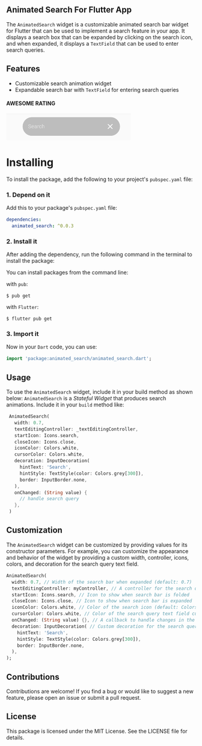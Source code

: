 <!--
This README describes the package. If you publish this package to pub.dev,
this README's contents appear on the landing page for your package.

For information about how to write a good package README, see the guide for
[writing package pages](https://dart.dev/guides/libraries/writing-package-pages).

For general information about developing packages, see the Dart guide for
[creating packages](https://dart.dev/guides/libraries/create-library-packages)
and the Flutter guide for
[developing packages and plugins](https://flutter.dev/developing-packages).
-->

## Animated Search For Flutter App

The `AnimatedSearch` widget is a customizable animated search bar widget for Flutter that can be used to implement a search feature in your app. It displays a search box that can be expanded by clicking on the search icon, and when expanded, it displays a `TextField` that can be used to enter search queries.


## Features

- Customizable search animation widget
- Expandable search bar with `TextField` for entering search queries

#### AWESOME RATING
<img src="./screenshot/Screenshot.png">

# Installing
To install the package, add the following to your project's `pubspec.yaml` file:

### 1. Depend on it
Add this to your package's `pubspec.yaml` file:

```yaml
dependencies:
  animated_search: ^0.0.3
```

### 2. Install it
After adding the dependency, run the following command in the terminal to install the package:

You can install packages from the command line:

with `pub`:

```
$ pub get
```

with `Flutter`:

```
$ flutter pub get
```

### 3. Import it

Now in your `Dart` code, you can use:

```dart
import 'package:animated_search/animated_search.dart';
```

## Usage
To use the `AnimatedSearch` widget, include it in your build method as shown below:
`AnimatedSearch` is a _Stateful Widget_ that produces search animations.
Include it in your `build` method like:

```dart
 AnimatedSearch(
   width: 0.7,
   textEditingController: _textEditingController,
   startIcon: Icons.search,
   closeIcon: Icons.close,
   iconColor: Colors.white,
   cursorColor: Colors.white,
   decoration: InputDecoration(
     hintText: 'Search',
     hintStyle: TextStyle(color: Colors.grey[300]),
     border: InputBorder.none,
   ),
   onChanged: (String value) {
     // handle search query
   },
 )
```
## Customization
The `AnimatedSearch` widget can be customized by providing values for its constructor parameters. For example, you can customize the appearance and behavior of the widget by providing a custom width, controller, icons, colors, and decoration for the search query text field.


```dart
AnimatedSearch(
  width: 0.7, // Width of the search bar when expanded (default: 0.7)
  textEditingController: myController, // A controller for the search query text field
  startIcon: Icons.search, // Icon to show when search bar is folded
  closeIcon: Icons.close, // Icon to show when search bar is expanded
  iconColor: Colors.white, // Color of the search icon (default: Colors.white)
  cursorColor: Colors.white, // Color of the search query text field cursor (default: Colors.white)
  onChanged: (String value) {}, // A callback to handle changes in the search query text field
  decoration: InputDecoration( // Custom decoration for the search query text field
    hintText: 'Search',
    hintStyle: TextStyle(color: Colors.grey[300]),
    border: InputBorder.none,
  ),
);

```


## Contributions

Contributions are welcome! If you find a bug or would like to suggest a new feature, please open an issue or submit a pull request.

## License
This package is licensed under the MIT License. See the LICENSE file for details.

